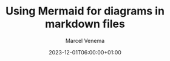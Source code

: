 ---
title: "Using Mermaid for diagrams in markdown files"
description: ""
date: 2023-12-01T06:00:00+01:00
image: "/images/blog/image-placeholder.png"
categories: ["DevOps"]
author: "Marcel Venema" 
tags: ["Mermaid", "markdown"]
draft: true
---